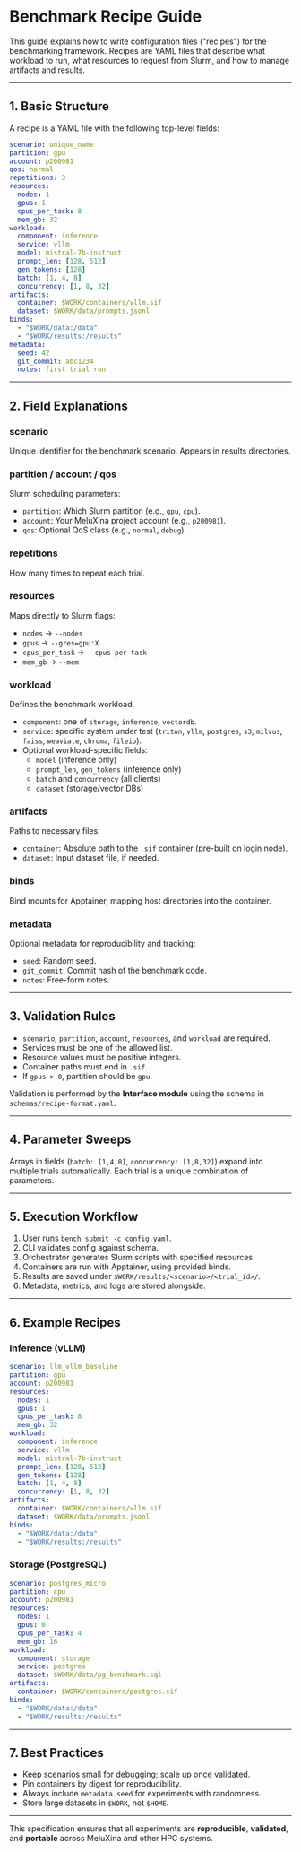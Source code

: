 # Benchmark Recipe Guide

This guide explains how to write configuration files ("recipes") for the benchmarking framework. Recipes are YAML files that describe what workload to run, what resources to request from Slurm, and how to manage artifacts and results.

---

## 1. Basic Structure

A recipe is a YAML file with the following top-level fields:

```yaml
scenario: unique_name
partition: gpu
account: p200981
qos: normal
repetitions: 3
resources:
  nodes: 1
  gpus: 1
  cpus_per_task: 8
  mem_gb: 32
workload:
  component: inference
  service: vllm
  model: mistral-7b-instruct
  prompt_len: [128, 512]
  gen_tokens: [128]
  batch: [1, 4, 8]
  concurrency: [1, 8, 32]
artifacts:
  container: $WORK/containers/vllm.sif
  dataset: $WORK/data/prompts.jsonl
binds:
  - "$WORK/data:/data"
  - "$WORK/results:/results"
metadata:
  seed: 42
  git_commit: abc1234
  notes: first trial run
```

---

## 2. Field Explanations

### scenario
Unique identifier for the benchmark scenario. Appears in results directories.

### partition / account / qos
Slurm scheduling parameters:
- `partition`: Which Slurm partition (e.g., `gpu`, `cpu`).
- `account`: Your MeluXina project account (e.g., `p200981`).
- `qos`: Optional QoS class (e.g., `normal`, `debug`).

### repetitions
How many times to repeat each trial.

### resources
Maps directly to Slurm flags:
- `nodes` → `--nodes`
- `gpus` → `--gres=gpu:X`
- `cpus_per_task` → `--cpus-per-task`
- `mem_gb` → `--mem`

### workload
Defines the benchmark workload.
- `component`: one of `storage`, `inference`, `vectordb`.
- `service`: specific system under test (`triton`, `vllm`, `postgres`, `s3`, `milvus`, `faiss`, `weaviate`, `chroma`, `fileio`).
- Optional workload-specific fields:
  - `model` (inference only)
  - `prompt_len`, `gen_tokens` (inference only)
  - `batch` and `concurrency` (all clients)
  - `dataset` (storage/vector DBs)

### artifacts
Paths to necessary files:
- `container`: Absolute path to the `.sif` container (pre-built on login node).
- `dataset`: Input dataset file, if needed.

### binds
Bind mounts for Apptainer, mapping host directories into the container.

### metadata
Optional metadata for reproducibility and tracking:
- `seed`: Random seed.
- `git_commit`: Commit hash of the benchmark code.
- `notes`: Free-form notes.

---

## 3. Validation Rules

- `scenario`, `partition`, `account`, `resources`, and `workload` are required.
- Services must be one of the allowed list.
- Resource values must be positive integers.
- Container paths must end in `.sif`.
- If `gpus > 0`, partition should be `gpu`.

Validation is performed by the **Interface module** using the schema in `schemas/recipe-format.yaml`.

---

## 4. Parameter Sweeps

Arrays in fields (`batch: [1,4,8]`, `concurrency: [1,8,32]`) expand into multiple trials automatically. Each trial is a unique combination of parameters.

---

## 5. Execution Workflow

1. User runs `bench submit -c config.yaml`.
2. CLI validates config against schema.
3. Orchestrator generates Slurm scripts with specified resources.
4. Containers are run with Apptainer, using provided binds.
5. Results are saved under `$WORK/results/<scenario>/<trial_id>/`.
6. Metadata, metrics, and logs are stored alongside.

---

## 6. Example Recipes

### Inference (vLLM)
```yaml
scenario: llm_vllm_baseline
partition: gpu
account: p200981
resources:
  nodes: 1
  gpus: 1
  cpus_per_task: 8
  mem_gb: 32
workload:
  component: inference
  service: vllm
  model: mistral-7b-instruct
  prompt_len: [128, 512]
  gen_tokens: [128]
  batch: [1, 4, 8]
  concurrency: [1, 8, 32]
artifacts:
  container: $WORK/containers/vllm.sif
  dataset: $WORK/data/prompts.jsonl
binds:
  - "$WORK/data:/data"
  - "$WORK/results:/results"
```

### Storage (PostgreSQL)
```yaml
scenario: postgres_micro
partition: cpu
account: p200981
resources:
  nodes: 1
  gpus: 0
  cpus_per_task: 4
  mem_gb: 16
workload:
  component: storage
  service: postgres
  dataset: $WORK/data/pg_benchmark.sql
artifacts:
  container: $WORK/containers/postgres.sif
binds:
  - "$WORK/data:/data"
  - "$WORK/results:/results"
```

---

## 7. Best Practices
- Keep scenarios small for debugging; scale up once validated.
- Pin containers by digest for reproducibility.
- Always include `metadata.seed` for experiments with randomness.
- Store large datasets in `$WORK`, not `$HOME`.

---

This specification ensures that all experiments are **reproducible**, **validated**, and **portable** across MeluXina and other HPC systems.

